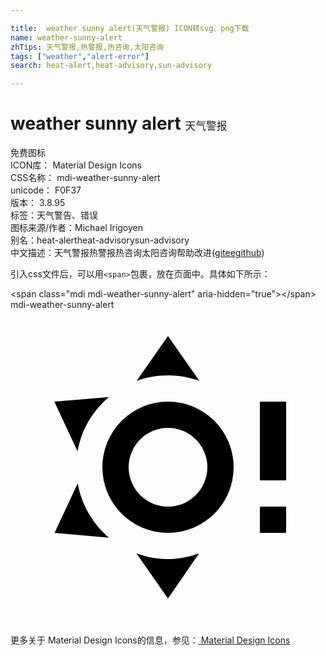 ```yaml
---

title:  weather sunny alert(天气警报) ICON转svg、png下载
name: weather-sunny-alert
zhTips: 天气警报,热警报,热咨询,太阳咨询
tags: ["weather","alert-error"]
search: heat-alert,heat-advisory,sun-advisory

---
```


# weather sunny alert  <small style="font-size: 60%;font-weight: 100">天气警报</small>


<div class="detail-page">
<p>
<span><span class="badge-success badge">免费图标</span> </span>
<br/>
<span>
ICON库：
<span class="badge-secondary badge">Material Design Icons</span> 
</span>
<br/>
<span>
CSS名称：
<span class="badge-secondary badge">mdi-weather-sunny-alert</span> 
</span>
<br/>
<span>
unicode：
<span class="badge-secondary badge">F0F37</span> 
<copy-btn content='F0F37' btn-title=""></copy-btn>
<copy-btn :content='String.fromCodePoint(parseInt("F0F37", 16))' btn-title="复制U"></copy-btn>
</span>
<br/>
<span>
版本：
<span class="badge-secondary badge">3.8.95</span> 
</span><br/><span>标签：<span class="badge-light badge"><router-link to="/tags/weather.html">天气</router-link></span><span class="badge-light badge"><router-link to="/tags/alert-error.html">警告、错误</router-link></span></span>
<br/>
<span>图标来源/作者：<span class="badge-light badge">Michael Irigoyen</span></span> 
<br/>
<span>别名：<span class="badge-light badge">heat-alert</span><span class="badge-light badge">heat-advisory</span><span class="badge-light badge">sun-advisory</span></span><br/><span class="zh-detail">中文描述：<span class="badge-primary badge">天气警报</span><span class="badge-primary badge">热警报</span><span class="badge-primary badge">热咨询</span><span class="badge-primary badge">太阳咨询</span><span class="help-link"><span>帮助改进</span>(<a href="https://gitee.com/liuwave/icon-helper/edit/master/json/material/weather-sunny-alert.json" target="_blank" rel="noopener noreferrer">gitee</a><a href="https://github.com/liuwave/icon-helper/edit/master/json/material/weather-sunny-alert.json" target="_blank" rel="noopener noreferrer">github</a></span>)</span><br/>
</p>
</div>
<div class="alert alert-dark">
  <i class="mdi mdi-weather-sunny-alert mdi-48px"></i>
  <i class="mdi mdi-weather-sunny-alert mdi-36px"></i>
  <i class="mdi mdi-weather-sunny-alert mdi-24px"></i>
  <i class="mdi mdi-weather-sunny-alert mdi-18px"></i>
</div>
<div>
  <p>引入css文件后，可以用<code>&lt;span&gt;</code>包裹，放在页面中。具体如下所示：    
  </p>
  <div class="alert alert-primary" style="font-size: 14px">
    &lt;span class="mdi mdi-weather-sunny-alert" aria-hidden="true"&gt;&lt;/span&gt;
    <copy-btn content='<span class="mdi mdi-weather-sunny-alert" aria-hidden="true"></span>'></copy-btn>
  </div>
  <div class="alert alert-secondary">
    <i class="mdi mdi-weather-sunny-alert"
    style="font-size: 24px"
    aria-hidden="true"></i> mdi-weather-sunny-alert
    <copy-btn content="mdi-weather-sunny-alert" btn-title="复制图标名称"></copy-btn>
  </div>
</div>
<div id="svg" class="svg-wrap">
<svg xmlns="http://www.w3.org/2000/svg" viewBox="0 0 24 24"><path d="M12,7A5,5 0 0,0 7,12A5,5 0 0,0 12,17A5,5 0 0,0 17,12A5,5 0 0,0 12,7M12,15A3,3 0 0,1 9,12A3,3 0 0,1 12,9A3,3 0 0,1 15,12A3,3 0 0,1 12,15M12,2L14.39,5.42C13.65,5.15 12.84,5 12,5C11.16,5 10.35,5.15 9.61,5.42L12,2M3.34,7L7.5,6.65C6.9,7.16 6.36,7.78 5.94,8.5C5.5,9.24 5.25,10 5.11,10.79L3.34,7M3.36,17L5.12,13.23C5.26,14 5.53,14.78 5.95,15.5C6.37,16.24 6.91,16.86 7.5,17.37L3.36,17M12,22L9.59,18.56C10.33,18.83 11.14,19 12,19C12.82,19 13.63,18.83 14.37,18.56M19,13V7H21V13H19M19,17V15H21V17" /></svg>
</div>
<detail full-name='mdi-weather-sunny-alert'></detail>
    
<div><p>更多关于 Material Design Icons的信息，参见：<a target="_blank" href="https://iconhelper.cn/material.html"> Material Design Icons</a>
</p></div>
